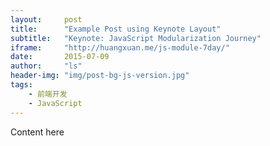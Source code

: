 ```yaml
---
layout:     post
title:      "Example Post using Keynote Layout"
subtitle:   "Keynote: JavaScript Modularization Journey"
iframe:     "http://huangxuan.me/js-module-7day/"
date:       2015-07-09
author:     "ls"
header-img: "img/post-bg-js-version.jpg"
tags:
    - 前端开发
    - JavaScript
---
```


Content here

